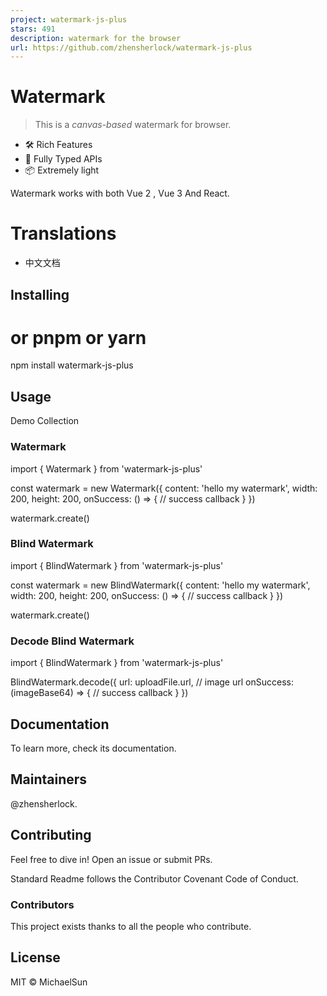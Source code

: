 ```yaml
---
project: watermark-js-plus
stars: 491
description: watermark for the browser
url: https://github.com/zhensherlock/watermark-js-plus
---
```


  

Watermark
=========

> This is a _canvas-based_ watermark for browser.

-   🛠️ Rich Features
-   🔑 Fully Typed APIs
-   📦️ Extremely light

Watermark works with both Vue 2 , Vue 3 And React.

Translations
============

-   中文文档

Installing
----------

# or pnpm or yarn
npm install watermark-js-plus

Usage
-----

Demo Collection

### Watermark

import { Watermark } from 'watermark-js-plus'

const watermark \= new Watermark({
  content: 'hello my watermark',
  width: 200,
  height: 200,
  onSuccess: () \=> {
    // success callback
  }
})

watermark.create()

### Blind Watermark

import { BlindWatermark } from 'watermark-js-plus'

const watermark \= new BlindWatermark({
  content: 'hello my watermark',
  width: 200,
  height: 200,
  onSuccess: () \=> {
    // success callback
  }
})

watermark.create()

### Decode Blind Watermark

import { BlindWatermark } from 'watermark-js-plus'

BlindWatermark.decode({
  url: uploadFile.url, // image url
  onSuccess: (imageBase64) \=> {
    // success callback
  }
})

Documentation
-------------

To learn more, check its documentation.

Maintainers
-----------

@zhensherlock.

Contributing
------------

Feel free to dive in! Open an issue or submit PRs.

Standard Readme follows the Contributor Covenant Code of Conduct.

### Contributors

This project exists thanks to all the people who contribute.

License
-------

MIT © MichaelSun
